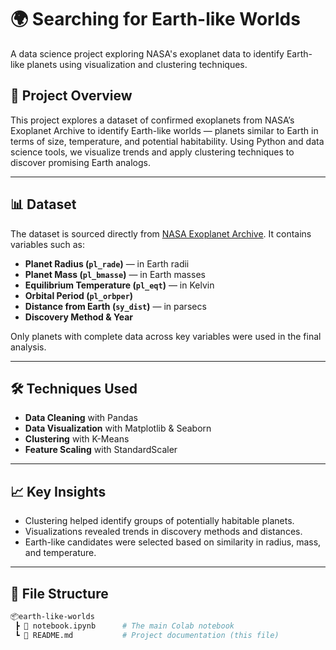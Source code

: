 # 🌍 Searching for Earth-like Worlds
A data science project exploring NASA's exoplanet data to identify Earth-like planets using visualization and clustering techniques.


## 🚀 Project Overview

This project explores a dataset of confirmed exoplanets from NASA’s Exoplanet Archive to identify Earth-like worlds — planets similar to Earth in terms of size, temperature, and potential habitability. Using Python and data science tools, we visualize trends and apply clustering techniques to discover promising Earth analogs.

---

## 📊 Dataset

The dataset is sourced directly from [NASA Exoplanet Archive](https://exoplanetarchive.ipac.caltech.edu/). It contains variables such as:

- **Planet Radius (`pl_rade`)** — in Earth radii  
- **Planet Mass (`pl_bmasse`)** — in Earth masses  
- **Equilibrium Temperature (`pl_eqt`)** — in Kelvin  
- **Orbital Period (`pl_orbper`)**  
- **Distance from Earth (`sy_dist`)** — in parsecs  
- **Discovery Method & Year**

Only planets with complete data across key variables were used in the final analysis.

---

## 🛠️ Techniques Used

- **Data Cleaning** with Pandas
- **Data Visualization** with Matplotlib & Seaborn
- **Clustering** with K-Means
- **Feature Scaling** with StandardScaler

---

## 📈 Key Insights

- Clustering helped identify groups of potentially habitable planets.
- Visualizations revealed trends in discovery methods and distances.
- Earth-like candidates were selected based on similarity in radius, mass, and temperature.

---

## 📁 File Structure

```bash
📦earth-like-worlds
 ┣ 📜 notebook.ipynb      # The main Colab notebook
 ┗ 📜 README.md           # Project documentation (this file)
